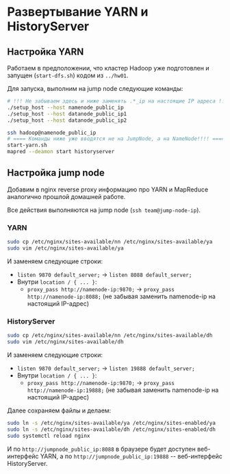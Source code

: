 # Развертывание YARN и HistoryServer

## Настройка YARN
Работаем в предположении, что кластер Hadoop уже подготовлен и запущен (`start-dfs.sh`) кодом из
`../hw01`.

Для запуска, выполним на jump node следующие команды:
```bash
# !!! Не забываем здесь и ниже заменять .*_ip на настоящие IP адреса !!!
./setup_host --host namenode_public_ip
./setup_host --host datanode_public_ip1
./setup_host --host datanode_public_ip2

ssh hadoop@namenode_public_ip
# ==== Команды ниже уже вводятся не на JumpNode, а на NameNode!!!! ====
start-yarn.sh
mapred --deamon start historyserver
```

## Настройка jump node
Добавим в nginx reverse proxy информацию про YARN и
MapReduce аналогично прошлой домашней работе.

Все действия выполняются на jump node
(`ssh team@jump-node-ip`).

### YARN
```bash
sudo cp /etc/nginx/sites-available/nn /etc/nginx/sites-available/ya
sudo vim /etc/nginx/sites-available/ya
```

И заменяем следующие строки:
- `listen 9870 default_server;` -> `listen 8088 default_server;`
- Внутри `location / { ... }`:
    - `proxy_pass http://namenode-ip:9870;` -> `proxy_pass http://namenode-ip:8088;`
    (не забывая заменить namenode-ip на настоящий IP-адрес)

### HistoryServer
```bash
sudo cp /etc/nginx/sites-available/nn /etc/nginx/sites-available/dh
sudo vim /etc/nginx/sites-available/dh
```

И заменяем следующие строки:
- `listen 9870 default_server;` -> `listen 19888 default_server;`
- Внутри `location / { ... }`:
    - `proxy_pass http://namenode-ip:9870;` -> `proxy_pass http://namenode-ip:19888;`
    (не забывая заменить namenode-ip на настоящий IP-адрес)

Далее сохраняем файлы и делаем:
```bash
sudo ln -s /etc/nginx/sites-available/ya /etc/nginx/sites-enabled/ya
sudo ln -s /etc/nginx/sites-available/dh /etc/nginx/sites-enabled/dh
sudo systemctl reload nginx
```

И по `http://jumpnode_public_ip:8088` в браузере будет доступен веб-интерфейс YARN,
а по `http://jumpnode_public_ip:19888` -- веб-интерфейс HistoryServer.
